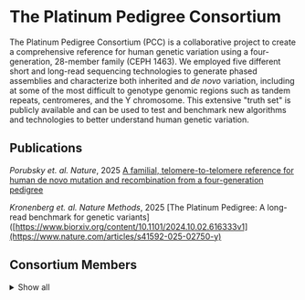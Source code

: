 # The Platinum Pedigree Consortium

The Platinum Pedigree Consortium (PCC) is a collaborative project to create a comprehensive reference for human genetic variation using a four-generation, 28-member family (CEPH 1463). We employed five different short and long-read sequencing technologies to generate phased assemblies and characterize both inherited and _de novo_ variation, including at some of the most difficult to genotype genomic regions such as tandem repeats, centromeres, and the Y chromosome. This extensive "truth set" is publicly available and can be used to test and benchmark new algorithms and technologies to better understand human genetic variation.

## Publications

_Porubsky et. al._ _Nature_, 2025
[A familial, telomere-to-telomere reference for human de novo mutation and recombination from a four-generation pedigree](https://pubmed.ncbi.nlm.nih.gov/39149261/)

_Kronenberg et. al._ _Nature Methods_, 2025
[The Platinum Pedigree: A long-read benchmark for genetic variants]([https://www.biorxiv.org/content/10.1101/2024.10.02.616333v1](https://www.nature.com/articles/s41592-025-02750-y)

## Consortium Members

<details>
  <summary>Show all</summary>
  

| Name                 	| Affiliation(s)                                                     	|
|----------------------	|--------------------------------------------------------------------	|
| David Porubsky       	| University of Washington                                           	|
| Michelle D. Noyes    	| University of Washington                                           	|
| Nidhi Koundinya      	| University of Washington                                           	|
| William T. Harvey    	| University of Washington                                           	|
| Jiadong Lin          	| University of Washington                                           	|
| Sean McGee           	| University of Washington                                           	|
| Hyeonsoo Jeong       	| University of Washington                                           	|
| Katherine M. Munson  	| University of Washington                                           	|
| Kendra Hoekzema      	| University of Washington                                           	|
| Jordan Knuth         	| University of Washington                                           	|
| Gage H. Garcia       	| University of Washington                                           	|
| Joshua D. Smith      	| University of Washington                                           	|
| Evan E. Eichler      	| University of Washington                                           	|
|                     	|                                                                    	|
| Harriet Dashnow      	| University of Utah; University of Colorado Anschutz Medical Campus 	|
| Thomas A. Sasani     	| University of Utah                                                 	|
| Cody J. Steely       	| University of Utah; University of Kentucky                         	|
| Thomas J. Nicholas   	| University of Utah                                                 	|
| W. Scott Watkins     	| University of Utah                                                 	|
| Brent S. Pedersen    	| University of Utah                                                 	|
| Michael E. Goldberg  	| University of Utah                                                 	|
| Hannah C. Happ       	| University of Utah                                                 	|
| Deborah W. Neklason  	| University of Utah                                                 	|
| Lynn B. Jorde        	| University of Utah                                                 	|
| Aaron R. Quinlan     	| University of Utah                                                 	|
|                      	|                                                                    	|
| Glennis A. Logsdon   	| University of Washington; University of Pennsylvania               	|
| Keisuke K. Oshima    	| University of Pennsylvania                                         	|
|                      	|                                                                    	|
| Pille Hallast        	| The Jackson Laboratory for Genomic Medicine                        	|
| Peter Ebert          	| Heinrich Heine University                                          	|
| Charles Lee          	| The Jackson Laboratory for Genomic Medicine                        	|
|                      	|                                                                    	|
| Zev N. Kronenberg    	| PacBio                                                             	|
| Tom Mokveld          	| PacBio                                                             	|
| Cillian Nolan        	| PacBio                                                             	|
| Egor Dolzhenko       	| PacBio                                                             	|
| William J. Rowell    	| PacBio                                                             	|
| Cairbre Fanslow      	| PacBio                                                             	|
| Christine Lambert    	| PacBio                                                             	|
| Michael A. Eberle    	| PacBio                                                             	|
|                      	|                                                                    	|
| Andrea Guarracino    	| University of Tennessee                                            	|
| Erik Garrison        	| University of Tennessee                                            	|
|                      	|                                                                    	|
| Kirill Grigorev      	| NASA Ames Research Center; Blue Marble Space Institute of Science  	|
| Christopher E. Mason 	| Weill Cornell Medicine                                             	|
|                      	|                                                                    	|
| Tiffany Y. Leung     	| BC Cancer Agency                                                   	|
| Vincent C.T. Hanlon  	| BC Cancer Agency                                                   	|
| Daniel D. Chan       	| BC Cancer Agency                                                   	|
| Yanni Wang           	| BC Cancer Agency                                                   	|
| Peter M. Lansdorp    	| BC Cancer Agency; University of British Columbia                   	|
|                      	|                                                                    	|
| Shawn E. Levy        	| Element Biosciences                                                	|

</details>
